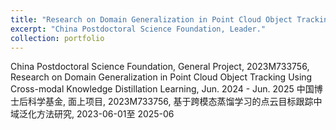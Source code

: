 ```yaml
---
title: "Research on Domain Generalization in Point Cloud Object Tracking Using Cross-modal Knowledge Distillation Learning"
excerpt: "China Postdoctoral Science Foundation, Leader."
collection: portfolio
---
```


China Postdoctoral Science Foundation, General Project, 2023M733756, Research on Domain Generalization in Point Cloud Object Tracking Using Cross-modal Knowledge Distillation Learning, Jun. 2024 - Jun. 2025
中国博士后科学基金, 面上项目, 2023M733756, 基于跨模态蒸馏学习的点云目标跟踪中域泛化方法研究, 2023-06-01至 2025-06